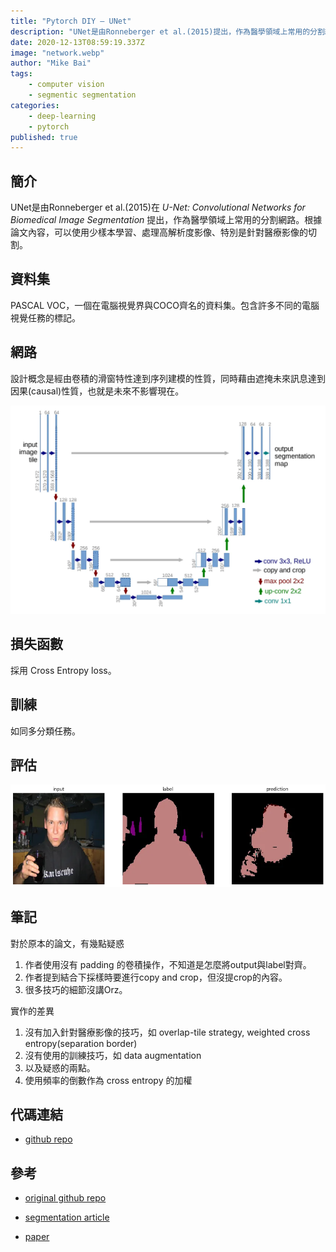 ```yaml
---
title: "Pytorch DIY — UNet"
description: "UNet是由Ronneberger et al.(2015)提出，作為醫學領域上常用的分割網路。根據論文內容，可以使用少樣本學習、處理高解析度影像、特別是針對醫療影像的切割。"
date: 2020-12-13T08:59:19.337Z
image: "network.webp"
author: "Mike Bai"
tags:
    - computer vision
    - segmentic segmentation
categories:
    - deep-learning
    - pytorch
published: true
---
```


## 簡介

UNet是由Ronneberger et al.(2015)在 *U-Net: Convolutional Networks for Biomedical Image Segmentation* 提出，作為醫學領域上常用的分割網路。根據論文內容，可以使用少樣本學習、處理高解析度影像、特別是針對醫療影像的切割。

## 資料集

PASCAL VOC，一個在電腦視覺界與COCO齊名的資料集。包含許多不同的電腦視覺任務的標記。

## 網路

設計概念是經由卷積的滑窗特性達到序列建模的性質，同時藉由遮掩未來訊息達到因果(causal)性質，也就是未來不影響現在。

![網路](network.webp)

## 損失函數

採用 Cross Entropy loss。

## 訓練

如同多分類任務。

## 評估

![訓練十個回合後](result.webp)

## 筆記

對於原本的論文，有幾點疑惑

1. 作者使用沒有 padding 的卷積操作，不知道是怎麼將output與label對齊。
2. 作者提到結合下採樣時要進行copy and crop，但沒提crop的內容。
3. 很多技巧的細節沒講Orz。


實作的差異

1. 沒有加入針對醫療影像的技巧，如 overlap-tile strategy, weighted cross entropy(separation border)
2. 沒有使用的訓練技巧，如 data augmentation
3. 以及疑惑的兩點。
4. 使用頻率的倒數作為 cross entropy 的加權

## 代碼連結

* [github repo](https://github.com/gitE0Z9/classical-network-series)

## 參考

* [original github repo](https://github.com/milesial/Pytorch-UNet)

* [segmentation article](https://www.learnopencv.com/pytorch-for-beginners-semantic-segmentation-using-torchvision)

* [paper](https://arxiv.org/abs/1505.04597)
